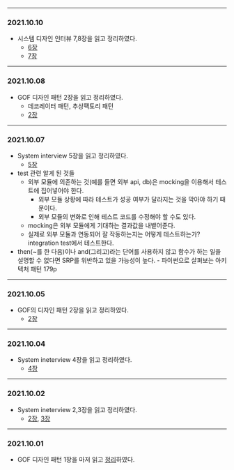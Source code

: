 
---
### 2021.10.10
- 시스템 디자인 인터뷰 7,8장을 읽고 정리하였다.
    - [6장](https://til.muuty.me/topics/system-interviews/6)
    - [7장](https://til.muuty.me/topics/system-interviews/7)


---
### 2021.10.08
- GOF 디자인 패턴 2장을 읽고 정리하였다.
  - 데코레이터 패턴, 추상팩토리 패턴
  - [2장](https://til.muuty.me/topics/gof-design-pattern/2)
---
### 2021.10.07
- System interview 5장을 읽고 정리하였다.
    - [5장](https://til.muuty.me/topics/system-interviews/5)
- test 관련 알게 된 것들
    - 외부 모듈에 의존하는 것(예를 들면 외부 api, db)은 mocking을 이용해서 테스트에 집어넣어야 한다.
        - 외부 모듈 상황에 따라 테스트가 성공 여부가 달라지는 것을 막아야 하기 때문이다.
        - 외부 모듈의 변화로 인해 테스트 코드를 수정해야 할 수도 있다.
    - mocking은 외부 모듈에게 기대하는 결과값을 내뱉어준다.
    - 실제로 외부 모듈과 연동되어 잘 작동하는지는 어떻게 테스트하는가? integration test에서 테스트한다.
- then(~를 한 다음)이나 and(그리고)라는 단어를 사용하지 않고 함수가 하는 일을 설명할 수 없다면 SRP를 위반하고 있을 가능성이 높다. - 파이썬으로 살펴보는 아키텍처 패턴 179p
___
### 2021.10.05
- GOF의 디자인 패턴 2장을 읽고 정리하였다.
    - [2장](https://til.muuty.me/topics/gof-design-pattern/2)
---
### 2021.10.04
- System ineterview 4장을 읽고 정리하였다.
    - [4장](https://til.muuty.me/topics/system-interviews/4)
---
### 2021.10.02
- System ineterview 2,3장을 읽고 정리하였다.
    - [2장](https://til.muuty.me/topics/system-interviews/2), [3장](https://til.muuty.me/topics/system-interviews/3)

---
### 2021.10.01
- GOF 디자인 패턴 1장을 마저 읽고 [정리](https://til.muuty.me/topics/gof-design-pattern/1)하였다.
